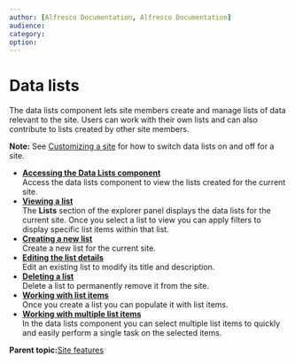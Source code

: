 ```yaml
---
author: [Alfresco Documentation, Alfresco Documentation]
audience: 
category: 
option: 
---
```


# Data lists

The data lists component lets site members create and manage lists of data relevant to the site. Users can work with their own lists and can also contribute to lists created by other site members.

**Note:** See [Customizing a site](../tasks/site-customize.md) for how to switch data lists on and off for a site.

-   **[Accessing the Data Lists component](../tasks/datalists-page-access.md)**  
Access the data lists component to view the lists created for the current site.
-   **[Viewing a list](../tasks/datalists-list-view.md)**  
The **Lists** section of the explorer panel displays the data lists for the current site. Once you select a list to view you can apply filters to display specific list items within that list.
-   **[Creating a new list](../tasks/datalists-list-create.md)**  
Create a new list for the current site.
-   **[Editing the list details](../tasks/datalists-list-edit.md)**  
Edit an existing list to modify its title and description.
-   **[Deleting a list](../tasks/datalists-list-delete.md)**  
Delete a list to permanently remove it from the site.
-   **[Working with list items](../concepts/datalists-items.md)**  
Once you create a list you can populate it with list items.
-   **[Working with multiple list items](../concepts/datalists-item-multiple.md)**  
In the data lists component you can select multiple list items to quickly and easily perform a single task on the selected items.

**Parent topic:**[Site features](../concepts/alfresco-features.md)

